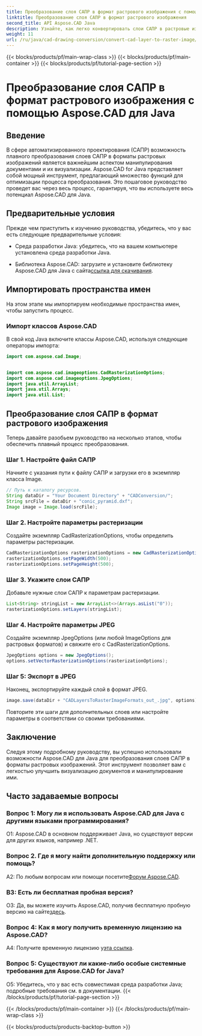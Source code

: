 ```yaml
---
title: Преобразование слоя САПР в формат растрового изображения с помощью Aspose.CAD для Java
linktitle: Преобразование слоя САПР в формат растрового изображения
second_title: API Aspose.CAD Java
description: Узнайте, как легко конвертировать слои САПР в растровые изображения с помощью Aspose.CAD для Java. Следуйте нашему пошаговому руководству для удобной визуализации документов.
weight: 11
url: /ru/java/cad-drawing-conversion/convert-cad-layer-to-raster-image/
---
```


{{< blocks/products/pf/main-wrap-class >}}
{{< blocks/products/pf/main-container >}}
{{< blocks/products/pf/tutorial-page-section >}}

# Преобразование слоя САПР в формат растрового изображения с помощью Aspose.CAD для Java

## Введение

В сфере автоматизированного проектирования (САПР) возможность плавного преобразования слоев САПР в форматы растровых изображений является важнейшим аспектом манипулирования документами и их визуализации. Aspose.CAD for Java представляет собой мощный инструмент, предлагающий множество функций для оптимизации процесса преобразования. Это пошаговое руководство проведет вас через весь процесс, гарантируя, что вы используете весь потенциал Aspose.CAD для Java.

## Предварительные условия

Прежде чем приступить к изучению руководства, убедитесь, что у вас есть следующие предварительные условия:

- Среда разработки Java: убедитесь, что на вашем компьютере установлена среда разработки Java.

-  Библиотека Aspose.CAD: загрузите и установите библиотеку Aspose.CAD для Java с сайта[ссылка для скачивания](https://releases.aspose.com/cad/java/).

## Импортировать пространства имен

На этом этапе мы импортируем необходимые пространства имен, чтобы запустить процесс.

### Импорт классов Aspose.CAD

В свой код Java включите классы Aspose.CAD, используя следующие операторы импорта:

```java
import com.aspose.cad.Image;


import com.aspose.cad.imageoptions.CadRasterizationOptions;
import com.aspose.cad.imageoptions.JpegOptions;
import java.util.ArrayList;
import java.util.Arrays;
import java.util.List;
```

## Преобразование слоя САПР в формат растрового изображения

Теперь давайте разобьем руководство на несколько этапов, чтобы обеспечить плавный процесс преобразования.

### Шаг 1. Настройте файл САПР

Начните с указания пути к файлу САПР и загрузки его в экземпляр класса Image.

```java
// Путь к каталогу ресурсов.
String dataDir = "Your Document Directory" + "CADConversion/";
String srcFile = dataDir + "conic_pyramid.dxf";
Image image = Image.load(srcFile);
```

### Шаг 2. Настройте параметры растеризации

Создайте экземпляр CadRasterizationOptions, чтобы определить параметры растеризации.

```java
CadRasterizationOptions rasterizationOptions = new CadRasterizationOptions();
rasterizationOptions.setPageWidth(500);
rasterizationOptions.setPageHeight(500);
```

### Шаг 3. Укажите слои САПР

Добавьте нужные слои САПР к параметрам растеризации.

```java
List<String> stringList = new ArrayList<>(Arrays.asList("0"));
rasterizationOptions.setLayers(stringList);
```

### Шаг 4. Настройте параметры JPEG

Создайте экземпляр JpegOptions (или любой ImageOptions для растровых форматов) и свяжите его с CadRasterizationOptions.

```java
JpegOptions options = new JpegOptions();
options.setVectorRasterizationOptions(rasterizationOptions);
```

### Шаг 5: Экспорт в JPEG

Наконец, экспортируйте каждый слой в формат JPEG.

```java
image.save(dataDir + "CADLayersToRasterImageFormats_out_.jpg", options);
```

Повторите эти шаги для дополнительных слоев или настройте параметры в соответствии со своими требованиями.

## Заключение

Следуя этому подробному руководству, вы успешно использовали возможности Aspose.CAD для Java для преобразования слоев САПР в форматы растровых изображений. Этот инструмент позволяет вам с легкостью улучшить визуализацию документов и манипулирование ими.

## Часто задаваемые вопросы

### Вопрос 1: Могу ли я использовать Aspose.CAD для Java с другими языками программирования?

О1: Aspose.CAD в основном поддерживает Java, но существуют версии для других языков, например .NET.

### Вопрос 2. Где я могу найти дополнительную поддержку или помощь?

 A2: По любым вопросам или помощи посетите[Форум Aspose.CAD](https://forum.aspose.com/c/cad/19).

### В3: Есть ли бесплатная пробная версия?

 О3: Да, вы можете изучить Aspose.CAD, получив бесплатную пробную версию на сайте[здесь](https://releases.aspose.com/).

### Вопрос 4: Как я могу получить временную лицензию на Aspose.CAD?

 A4: Получите временную лицензию у[эта ссылка](https://purchase.aspose.com/temporary-license/).

### Вопрос 5: Существуют ли какие-либо особые системные требования для Aspose.CAD for Java?

О5: Убедитесь, что у вас есть совместимая среда разработки Java; подробные требования см. в документации.
{{< /blocks/products/pf/tutorial-page-section >}}

{{< /blocks/products/pf/main-container >}}
{{< /blocks/products/pf/main-wrap-class >}}

{{< blocks/products/products-backtop-button >}}
